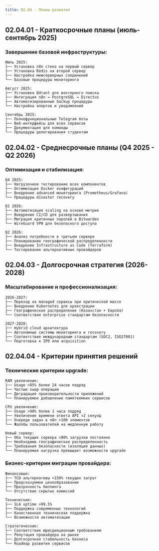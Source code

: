 ```yaml
---
title: 02.04 - Планы развития
---
```


## 02\.04.01 - Краткосрочные планы (июль-сентябрь 2025)

### Завершение базовой инфраструктуры:

```
Июль 2025:
├── Установка n8n стека на первый сервер
├── Установка Redis на второй сервер
├── Настройка межсерверных соединений
└── Базовые процедуры мониторинга

Август 2025:
├── Установка Qdrant для векторного поиска
├── Интеграция n8n ↔ PostgreSQL ↔ Directus
├── Автоматизированные backup процедуры
└── Настройка алертов и уведомлений

Сентябрь 2025:
├── Полнофункциональные Telegram боты
├── Веб-интерфейсы для всех сервисов
├── Документация для команды
└── Процедуры делегирования студентам
```

## 02\.04.02 - Среднесрочные планы (Q4 2025 - Q2 2026)

### Оптимизация и стабилизация:

```
Q4 2025:
├── Нагрузочное тестирование всех компонентов
├── Оптимизация Docker конфигураций
├── Внедрение advanced мониторинга (Prometheus/Grafana)
└── Процедуры disaster recovery

Q1 2026:
├── Автоматизация scaling на основе метрик
├── Внедрение CI/CD для развертывания
├── Миграция критичных паролей в Bitwarden
└── WireGuard VPN для безопасного доступа

Q2 2026:
├── Анализ потребности в третьем сервере
├── Планирование географической распределенности
├── Внедрение Infrastructure as Code (Terraform)
└── Тестирование альтернативных провайдеров
```

## 02\.04.03 - Долгосрочная стратегия (2026-2028)

### Масштабирование и профессионализация:

```
2026-2027:
├── Переход на managed сервисы при критической массе
├── Внедрение Kubernetes для оркестрации
├── Географическое распределение (Казахстан + Европа)
└── Соответствие enterprise стандартам безопасности

2027-2028:
├── Hybrid cloud архитектура
├── Автономные системы мониторинга и recovery
├── Соответствие международным стандартам (SOC2, ISO27001)
└── Подготовка к IPO или acquisition
```

## 02\.04.04 - Критерии принятия решений

### Технические критерии upgrade:

```
RAM увеличение:
├── Usage >85% более 24 часов подряд
├── Частые swap операции
├── Деградация производительности приложений
└── Планируемое добавление памятеемких сервисов

CPU увеличение:
├── Usage >90% более 1 часа подряд
├── Увеличение времени ответа API >2 секунд
├── Очереди задач в n8n >100 элементов
└── Жалобы пользователей на медленную работу

Новый сервер:
├── Оба текущих сервера >80% загрузки постоянно
├── Необходима географическая распределенность
├── Требования безопасности (изоляция данных)
└── Планируемая нагрузка превышает возможности upgrade
```

### Бизнес-критерии миграции провайдера:

```
Финансовые:
├── TCO альтернативы <150% текущих затрат
├── Предсказуемое ценообразование
├── Прозрачность биллинга
└── Отсутствие скрытых комиссий

Технические:
├── SLA uptime >99.5%
├── Поддержка современных технологий
├── Качественная техническая поддержка
└── Возможности автоматизации

Стратегические:
├── Соответствие юрисдикционным требованиям
├── Репутация провайдера на рынке
├── Долгосрочная стабильность бизнеса
└── Roadmap развития сервисов
```